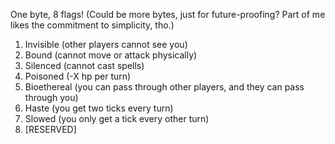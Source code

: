 One byte, 8 flags! (Could be more bytes, just for future-proofing? Part of me likes the commitment to simplicity, tho.)

1. Invisible (other players cannot see you)
2. Bound (cannot move or attack physically)
3. Silenced (cannot cast spells)
4. Poisoned (-X hp per turn)
5. Bioethereal (you can pass through other players, and they can pass through you)
6. Haste (you get two ticks every turn)
7. Slowed (you only get a tick every other turn)
8. [RESERVED]
